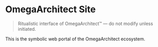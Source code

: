 # OmegaArchitect Site

> Ritualistic interface of OmegaArchitect™ — do not modify unless initiated.

This is the symbolic web portal of the OmegaArchitect ecosystem.
